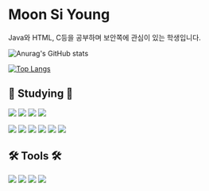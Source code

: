 # Moon Si Young
Java와 HTML, C등을 공부하며 보안쪽에 관심이 있는 학생입니다.

![Anurag's GitHub stats](https://github-readme-stats.vercel.app/api?username=SiYoung05&show_icons=true&theme=highcontrast)

[![Top Langs](https://github-readme-stats.vercel.app/api/top-langs/?username=siyoung05)](https://github.com/anuraghazra/github-readem-starts)

## 📖 Studying 📖

<img src="https://img.shields.io/badge/HTML5-E34F26?style=flat-square&logo=HTML5&logoColor=white"/>  <img src="https://img.shields.io/badge/CSS3-1572B6?style=flat-square&logo=CSS3&logoColor=white"/>  <img src="https://img.shields.io/badge/JavaScript-F7DF1E?style=flat-square&logo=JavaScript&logoColor=white"/>  <img src="https://img.shields.io/badge/Oracle-F80000?style=flat-square&logo=Oracle&logoColor=white"/>

<img src="https://img.shields.io/badge/C-A8B9CC?style=flat-square&logo=C&logoColor=white"/>  <img src="https://img.shields.io/badge/Python-3776AB?style=flat-square&logo=Python&logoColor=white"/>  <img src="https://img.shields.io/badge/Java-007396?style=flat-square&logo=Java&logoColor=white"/>  <img src="https://img.shields.io/badge/Kotlin-7F52FF?style=flat-square&logo=Kotlin&logoColor=white"/>  <img src="https://img.shields.io/badge/Android-3DDC84?style=flat-square&logo=Android&logoColor=white"/>  <img src="https://img.shields.io/badge/GitHub-181717?style=flat-square&logo=GitHub&logoColor=white"/>

## 🛠 Tools 🛠
<img src="https://img.shields.io/badge/Intellij IDEA-000000?style=flat-square&logo=Intellij IDEA&logoColor=white"/>  <img src="https://img.shields.io/badge/Visual Studio Code-007ACC?style=flat-square&logo=Visual Studio Code&logoColor=white"/>  <img src="https://img.shields.io/badge/Eclipse-2C2255?style=flat-square&logo=Eclipse&logoColor=white"/>  <img src="https://img.shields.io/badge/Android Studio-005A2B?style=flat-square&logo=Android Studio&logoColor=white"/>

